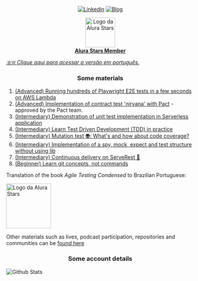 <p align="center">
<a href="https://www.linkedin.com/in/paulo-goncalves"><img alt="Linkedin" src="https://img.shields.io/badge/-LinkedIn-blue?style=for-the-badge&logo=Linkedin&logoColor=white"></a>
<a href="https://dev.to/paulogoncalvesbh"><img alt="Blog" src="https://img.shields.io/badge/-DEV.to-000?style=for-the-badge&logo=dev.to&logoColor=white"></a>
</p>

<p align="center">
<a href="https://www.alura.com.br/stars">
 <img alt="Logo da Alura Stars" src="https://user-images.githubusercontent.com/29241659/130713060-544342dd-a33c-4ef8-800e-9d82cc3a1551.png" height="80">
 <br>
 <b>Alura Stars Member</b>
 </a>
</p>

_[:brazil: Clique aqui para acessar a versão em português.](./README.pt-br.md)_

<h3 align="center">Some materials</h3>

1. [(Advanced) Running hundreds of Playwright E2E tests in a few seconds on AWS Lambda](https://github.com/PauloGoncalvesBH/running-playwright-on-aws-lambda)
1. [(Advanced) Implementation of contract test 'nirvana' with Pact](https://github.com/PauloGoncalvesBH/contract-test-nirvana) - approved by the Pact team.
1. [(Intermediary) Demonstration of unit test implementation in Serverless application](https://github.com/PauloGoncalvesBH/lambda-unit-test)
1. [(Intermediary) Learn Test Driven Development (TDD) in practice](https://github.com/PauloGoncalvesBH/aprenda-tdd-na-pratica)
1. [(Intermediary) Mutation test 👽: What's and how about code coverage?](https://github.com/PauloGoncalvesBH/teste-de-mutacao)
1. [(Intermediary) Implementation of a spy, mock, expect and test structure without using lib](https://github.com/PauloGoncalvesBH/my-framework-test)
1. [(Intermediary) Continuous delivery on ServeRest 🚀](https://github.com/PauloGoncalvesBH/entrega-continua-no-serverest)
1. [(Beginner) Learn git concepts, not commands](https://github.com/PauloGoncalvesBH/treinamento-git)

Translation of the book _Agile Testing Condensed_ to Brazilian Portuguese:

<a href="https://leanpub.com/agiletesting-condensed-brazilian-portuguese-edition"><img alt="Logo da Alura Stars" src="https://user-images.githubusercontent.com/29241659/130714351-32367c4d-aebc-4515-a38a-eee6e578b24f.png" height="120"></a>

Other materials such as lives, podcast participation, repositories and communities can be [found here](https://github.com/PauloGoncalvesBH/contribuicoes-na-comunidade)

<h3 align="center">Some account details</h3>

![Github Stats](https://github-readme-stats.vercel.app/api?username=paulogoncalvesbh&include_all_commits=true&count_private=true&hide_border=true&hide_rank=true&show_icons=true&hide_title=true&theme=graywhite)
